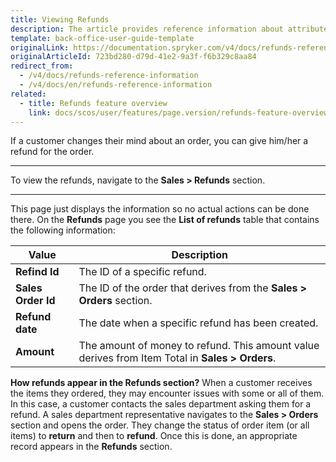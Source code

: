 ```yaml
---
title: Viewing Refunds
description: The article provides reference information about attributes Back Office users see when viewing the list of refunds.
template: back-office-user-guide-template
originalLink: https://documentation.spryker.com/v4/docs/refunds-reference-information
originalArticleId: 723bd280-d79d-41e2-9a3f-f6b329c8aa84
redirect_from:
  - /v4/docs/refunds-reference-information
  - /v4/docs/en/refunds-reference-information
related:
  - title: Refunds feature overview
    link: docs/scos/user/features/page.version/refunds-feature-overview.html
---
```


If a customer changes their mind about an order, you can give him/her a refund for the order.
***
To view the refunds, navigate to the **Sales > Refunds** section.
***
This page just displays the information so no actual actions can be done there.
On the **Refunds** page you see the **List of refunds** table that contains the following information:

| Value |Description  |
| --- | --- |
| **Refind Id**| The ID of a specific refund. |
|**Sales Order Id**  |The ID of the order that derives from the **Sales > Orders** section. |
| **Refund date** |The date when a specific refund has been created.|
| **Amount** |The amount of money to refund. This amount value derives from Item Total in **Sales > Orders**.|

**How refunds appear in the Refunds section?**
When a customer receives the items they ordered, they may encounter issues with some or all of them. In this case, a customer contacts the sales department asking them for a refund. A sales department representative navigates to the **Sales > Orders** section and opens the order. They change the status of order item (or all items) to **return** and then to **refund**. Once this is done, an appropriate record appears in the **Refunds** section.

